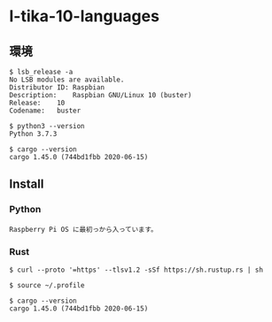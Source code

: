 # l-tika-10-languages

## 環境

```
$ lsb_release -a
No LSB modules are available.
Distributor ID:	Raspbian
Description:	Raspbian GNU/Linux 10 (buster)
Release:	10
Codename:	buster

$ python3 --version
Python 3.7.3

$ cargo --version
cargo 1.45.0 (744bd1fbb 2020-06-15)
```

## Install

### Python

```
Raspberry Pi OS に最初っから入っています。
```

### Rust

```
$ curl --proto '=https' --tlsv1.2 -sSf https://sh.rustup.rs | sh

$ source ~/.profile

$ cargo --version
cargo 1.45.0 (744bd1fbb 2020-06-15)
```
